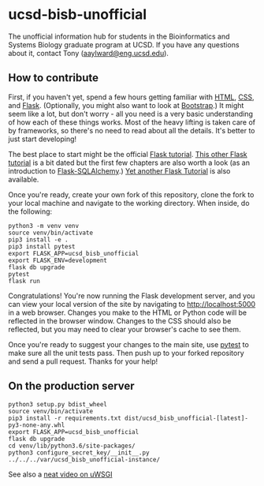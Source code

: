 # ucsd-bisb-unofficial
The unofficial information hub for students in the Bioinformatics and Systems Biology graduate program at UCSD. If you have any questions about it, contact Tony (aaylward@eng.ucsd.edu).

## How to contribute
First, if you haven't yet, spend a few hours getting familiar with [HTML](https://developer.mozilla.org/en-US/docs/Learn/HTML), [CSS](https://developer.mozilla.org/en-US/docs/Learn/CSS), and [Flask](http://flask.pocoo.org). (Optionally, you might also want to look at [Bootstrap](https://getbootstrap.com/docs/4.1/getting-started/introduction/).) It might seem like a lot, but don't worry - all you need is a very basic understanding of how each of these things works. Most of the heavy lifting is taken care of by frameworks, so there's no need to read about all the details. It's better to just start developing!

The best place to start might be the official [Flask tutorial](http://flask.pocoo.org/docs/1.0/tutorial/). [This other Flask tutorial](https://blog.miguelgrinberg.com/post/the-flask-mega-tutorial-part-i-hello-world) is a bit dated but the first few chapters are also worth a look (as an introduction to [Flask-SQLAlchemy](http://flask-sqlalchemy.pocoo.org/2.3/).) [Yet another Flask Tutorial](http://www.patricksoftwareblog.com/flask-tutorial/) is also available.

Once you're ready, create your own fork of this repository, clone the fork to your local machine and navigate to the working directory. When inside, do the following:
```
python3 -m venv venv
source venv/bin/activate
pip3 install -e .
pip3 install pytest
export FLASK_APP=ucsd_bisb_unofficial
export FLASK_ENV=development
flask db upgrade
pytest
flask run
```
Congratulations! You're now running the Flask development server, and you can view your local version of the site by navigating to [http://localhost:5000](http://localhost:5000) in a web browser. Changes you make to the HTML or Python code will be reflected in the browser window. Changes to the CSS should also be reflected, but you may need to clear your browser's cache to see them.

Once you're ready to suggest your changes to the main site, use [pytest](https://docs.pytest.org/en/latest/) to make sure all the unit tests pass. Then push up to your forked repository and send a pull request. Thanks for your help!

## On the production server
```
python3 setup.py bdist_wheel
source venv/bin/activate
pip3 install -r requirements.txt dist/ucsd_bisb_unofficial-[latest]-py3-none-any.whl
export FLASK_APP=ucsd_bisb_unofficial
flask db upgrade
cd venv/lib/python3.6/site-packages/
python3 configure_secret_key/__init__.py ../../../var/ucsd_bisb_unofficial-instance/
```
See also a [neat video on uWSGI](https://www.youtube.com/watch?v=2IeSPvkQEtw)
